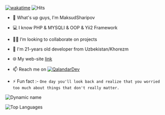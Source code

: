 
[![wakatime](https://wakatime.com/badge/user/9cb7ca4e-ed50-43e9-80b1-84657406752e.svg)](https://wakatime.com/@9cb7ca4e-ed50-43e9-80b1-84657406752e)
 ![Hits](https://hits.seeyoufarm.com/api/count/incr/badge.svg?url=https://github.com/MaksudSharipov/)


- 👋 What's up guys, I'm MaksudSharipov
- 💻 I know PHP & MYSQLI & OOP & Yii2 Framework
- 👨‍💻 I’m looking to collaborate on projects
- 💬 I'm 21-years old developer from Uzbekistan/Khorezm
- 🌐 My web-site [link](https://urdu.uz/site/viewdep?id=269)
- 📫 Reach me on [![QalandarDev](https://img.shields.io/badge/QalandarAxmedov-30302f?style=flat&logo=telegram)](https://t.me/SharipovMaksud)

- ⚡ Fun fact :- `One day you'll look back and realize that you worried too much about things that don't really matter.`


![Dynamic name](https://github-readme-stats.vercel.app/api?username=MaksudSharipov&show_icons=true&theme=radical)

![Top Languages](https://github-readme-stats.vercel.app/api/top-langs/?username=MaksudSharipov&layout=compact&theme=radical)
